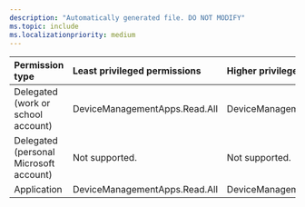 ```yaml
---
description: "Automatically generated file. DO NOT MODIFY"
ms.topic: include
ms.localizationpriority: medium
---
```


|Permission type|Least privileged permissions|Higher privileged permissions|
|:---|:---|:---|
|Delegated (work or school account)|DeviceManagementApps.Read.All|DeviceManagementConfiguration.Read.All|
|Delegated (personal Microsoft account)|Not supported.|Not supported.|
|Application|DeviceManagementApps.Read.All|DeviceManagementConfiguration.Read.All|

